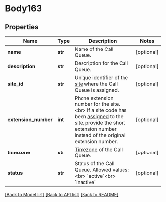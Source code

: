 # Body163

## Properties
Name | Type | Description | Notes
------------ | ------------- | ------------- | -------------
**name** | **str** | Name of the Call Queue. | [optional] 
**description** | **str** | Description for the Call Queue. | [optional] 
**site_id** | **str** | Unique identifier of the [site](https://support.zoom.us/hc/en-us/articles/360020809672-Managing-Multiple-Sites) where the Call Queue is assigned. | [optional] 
**extension_number** | **int** | Phone extension number for the site.&lt;br&gt;  If a site code has been [assigned](https://support.zoom.us/hc/en-us/articles/360020809672-Managing-Multiple-Sites#h_79ca9c8f-c97b-4486-aa59-d0d9d31a525b) to the site, provide the short extension number instead of the original extension number. | [optional] 
**timezone** | **str** | [Timezone](https://marketplace.zoom.us/docs/api-reference/other-references/abbreviation-lists#timezones) of the Call Queue. | [optional] 
**status** | **str** | Status of the Call Queue. Allowed values:&lt;br&gt; &#x60;active&#x60;&lt;br&gt; &#x60;inactive&#x60; | [optional] 

[[Back to Model list]](../README.md#documentation-for-models) [[Back to API list]](../README.md#documentation-for-api-endpoints) [[Back to README]](../README.md)

